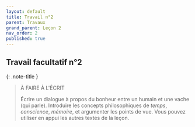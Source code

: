 ```yaml
---
layout: default
title: Travail n°2
parent: Travaux
grand_parent: Leçon 2
nav_order: 2
published: true
---
```

## Travail facultatif n°2

{: .note-title }
> À FAIRE À L'ÉCRIT
>
> Écrire un dialogue à propos du bonheur entre un humain et une vache (qui parle). Introduire les concepts philosophiques de *temps*, *conscience*, *mémoire*, et argumenter les points de vue. Vous pouvez utiliser en appui les autres textes de la leçon.